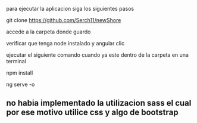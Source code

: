 para ejecutar la aplicacion siga los siguientes pasos

git clone https://github.com/Serch11/newShore

accede a la carpeta donde guardo

verificar que tenga node instalado y angular clic

ejecutar el siguiente comando cuando ya este dentro de la carpeta en una terminal

npm install

ng serve -o


## no habia implementado la utilizacion sass el cual por ese motivo utilice css y algo de bootstrap
